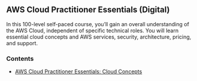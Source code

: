 ## AWS Cloud Practitioner Essentials (Digital)

In this 100-level self-paced course, you’ll gain an overall understanding of the AWS Cloud, independent of specific technical roles. You will learn essential cloud concepts and AWS services, security, architecture, pricing, and support.

### Contents
- [AWS Cloud Practitioner Essentials: Cloud Concepts](./AWS%20Cloud%20Practitioner%20Essentials:%20Cloud%20Concepts.md) 

